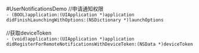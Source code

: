 #UserNotificationsDemo
//申请通知权限 <br />
`- (BOOL)application:(UIApplication *)application didFinishLaunchingWithOptions:(NSDictionary *)launchOptions` <br /> <br />
//获取deviceToken  <br />
`- (void)application:(UIApplication *)application didRegisterForRemoteNotificationsWithDeviceToken:(NSData *)deviceToken` <br />
